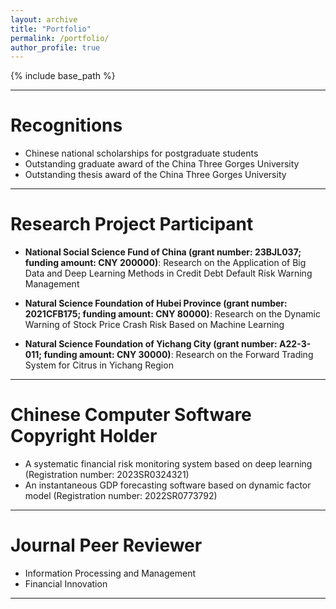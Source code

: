 ```yaml
---
layout: archive
title: "Portfolio"
permalink: /portfolio/
author_profile: true
---
```


{% include base_path %}

** **

Recognitions
======
* Chinese national scholarships for postgraduate students
* Outstanding graduate award of the China Three Gorges University
* Outstanding thesis award of the China Three Gorges University

** **

Research Project Participant
======
* **National Social Science Fund of China (grant number: 23BJL037; funding amount: CNY 200000)**: Research on the Application of Big Data and Deep Learning Methods in Credit Debt Default Risk Warning Management

* **Natural Science Foundation of Hubei Province (grant number: 2021CFB175; funding amount: CNY 80000)**: Research on the Dynamic Warning of Stock Price Crash Risk Based on Machine Learning

* **Natural Science Foundation of Yichang City (grant number: A22-3-011; funding amount: CNY 30000)**: Research on the Forward Trading System for Citrus in Yichang Region

** **

Chinese Computer Software Copyright Holder
======
* A systematic financial risk monitoring system based on deep learning (Registration number: 2023SR0324321)
* An instantaneous GDP forecasting software based on dynamic factor model (Registration number: 2022SR0773792)

** **

Journal Peer Reviewer
======
* Information Processing and Management
* Financial Innovation

** **

